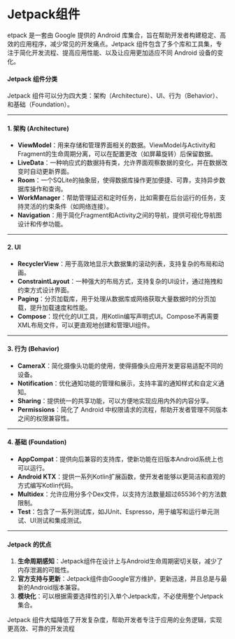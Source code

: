 # Jetpack组件

etpack 是一套由 Google 提供的 Android 库集合，旨在帮助开发者构建稳定、高效的应用程序，减少常见的开发痛点。Jetpack 组件包含了多个库和工具集，专注于简化开发流程、提高应用性能、以及让应用更加适应不同 Android 设备的变化。

#### Jetpack 组件分类

Jetpack 组件可以分为四大类：架构（Architecture）、UI、行为（Behavior）、和基础（Foundation）。

***

#### 1. **架构 (Architecture)**

* **ViewModel**：用来存储和管理界面相关的数据。ViewModel与Activity和Fragment的生命周期分离，可以在配置更改（如屏幕旋转）后保留数据。
* **LiveData**：一种响应式的数据持有类，允许界面观察数据的变化，并在数据改变时自动更新界面。
* **Room**：一个SQLite的抽象层，使得数据库操作更加便捷、可靠，支持异步数据库操作和查询。
* **WorkManager**：帮助管理延迟和定时任务，比如需要在后台运行的任务，支持灵活的约束条件（如网络连接）。
* **Navigation**：用于简化Fragment和Activity之间的导航，提供可视化导航图设计和传参功能。

***

#### 2. **UI**

* **RecyclerView**：用于高效地显示大数据集的滚动列表，支持复杂的布局和动画。
* **ConstraintLayout**：一种强大的布局方式，支持复杂的UI设计，通过拖拽和约束方式设计界面。
* **Paging**：分页加载库，用于处理从数据库或网络获取大量数据时的分页加载，提升加载速度和性能。
* **Compose**：现代化的UI工具，用Kotlin编写声明式UI。Compose不再需要XML布局文件，可以更直观地创建和管理UI组件。

***

#### 3. **行为 (Behavior)**

* **CameraX**：简化摄像头功能的使用，使得摄像头应用开发更容易适配不同的设备。
* **Notification**：优化通知功能的管理和展示，支持丰富的通知样式和自定义通知。
* **Sharing**：提供统一的共享功能，可以方便地实现应用内外的内容分享。
* **Permissions**：简化了 Android 中权限请求的流程，帮助开发者管理不同版本之间的权限兼容性。

***

#### 4. **基础 (Foundation)**

* **AppCompat**：提供向后兼容的支持库，使新功能在旧版本Android系统上也可以运行。
* **Android KTX**：提供一系列Kotlin扩展函数，使开发者能够以更简洁和直观的方式编写Kotlin代码。
* **Multidex**：允许应用分多个Dex文件，以支持方法数量超过65536个的方法数限制。
* **Test**：包含了一系列测试库，如JUnit、Espresso，用于编写和运行单元测试、UI测试和集成测试。

***

#### Jetpack 的优点

1. **生命周期感知**：Jetpack组件在设计上与Android生命周期密切关联，减少了内存泄漏的可能性。
2. **官方支持与更新**：Jetpack组件由Google官方维护，更新迅速，并且总是与最新的Android版本兼容。
3. **模块化**：可以根据需要选择性的引入单个Jetpack库，不必使用整个Jetpack集合。

Jetpack 组件大幅降低了开发复杂度，帮助开发者专注于应用的业务逻辑，实现更高效、可靠的开发流程
